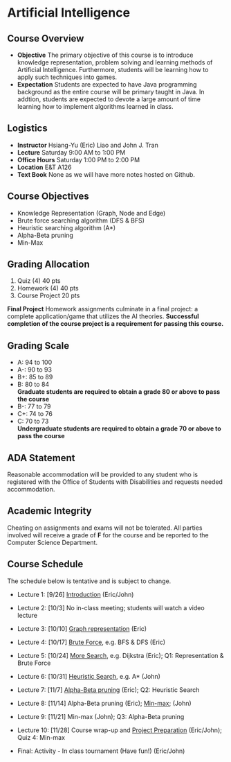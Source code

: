 # Artificial Intelligence

## Course Overview

- **Objective** The primary objective of this course is to introduce knowledge representation, problem solving and learning methods of Artificial Intelligence. Furthermore, students will be learning how to apply such techniques into  games.
- **Expectation** Students are expected to have Java programming background as the entire course will be primary taught in Java. In addtion, students are expected to devote a large amount of time learning how to implement algorithms learned in class.

## Logistics

- **Instructor** Hsiang-Yu (Eric) Liao and John J. Tran
- **Lecture** Saturday 9:00 AM to 1:00 PM
- **Office Hours** Saturday 1:00 PM to 2:00 PM
- **Location** E&T A126
- **Text Book** None as we will have more notes hosted on Github.

## Course Objectives

* Knowledge Representation (Graph, Node and Edge)
* Brute force searching algorithm (DFS & BFS)
* Heuristic searching algorithm (A*)
* Alpha-Beta pruning
* Min-Max

## Grading Allocation

1. Quiz (4) 40 pts
2. Homework (4) 40 pts
3. Course Project 20 pts

**Final Project** Homework assignments culminate in a final project: a complete application/game that utilizes the AI theories. **Successful completion of the course project is a requirement for passing this course.**

## Grading Scale

* A: 94 to 100
* A-: 90 to 93
* B+: 85 to 89
* B: 80 to 84  
**Graduate students are required to obtain a grade 80 or above to pass the course**
* B-: 77 to 79
* C+: 74 to 76
* C: 70 to 73  
**Undergraduate students are required to obtain a grade 70 or above to pass the course**

## ADA Statement

Reasonable accommodation will be provided to any student who is registered with the Office of Students with Disabilities and requests needed accommodation.

## Academic Integrity

Cheating on assignments and exams will not be tolerated. All parties involved will receive a grade of **F** for the course and be reported to the Computer Science Department.

## Course Schedule

The schedule below is tentative and is subject to change.

* Lecture 1: [9/26] [Introduction](notes/introduction.md) (Eric/John)

* Lecture 2: [10/3] No in-class meeting; students will watch a video lecture

* Lecture 3: [10/10] [Graph representation](notes/graph-representation.md) (Eric)

* Lecture 4: [10/17] [Brute Force](notes/general-search.md), e.g. BFS & DFS (Eric)

* Lecture 5: [10/24] [More Search](notes/advanced-search.md), e.g. Dijkstra (Eric); Q1: Representation & Brute Force 

* Lecture 6: [10/31] [Heuristic Search](notes/heuristic-search.md), e.g. A* (John)

* Lecture 7: [11/7]  [Alpha-Beta pruning](notes/alpha-beta-pruning.md) (Eric); Q2: Heuristic Search 

* Lecture 8: [11/14] Alpha-Beta pruning (Eric); [Min-max](notes/min-max.md); (John)

* Lecture 9: [11/21] Min-max (John); Q3: Alpha-Beta pruning

* Lecture 10: [11/28] Course wrap-up and [Project Preparation](notes/project.md) (Eric/John); Quiz 4: Min-max

* Final: Activity - In class tournament (Have fun!) (Eric/John)


